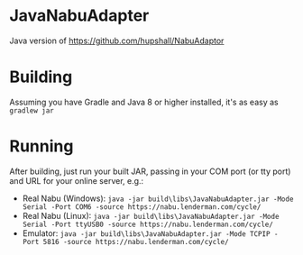 # JavaNabuAdapter
Java version of https://github.com/hupshall/NabuAdaptor

# Building
Assuming you have Gradle and Java 8 or higher installed, it's as easy as `gradlew jar`

# Running
After building, just run your built JAR, passing in your COM port (or tty port) and URL for your online server, e.g.:
* Real Nabu (Windows): `java -jar build\libs\JavaNabuAdapter.jar -Mode Serial -Port COM6 -source https://nabu.lenderman.com/cycle/`
* Real Nabu (Linux): `java -jar build\libs\JavaNabuAdapter.jar -Mode Serial -Port ttyUSB0 -source https://nabu.lenderman.com/cycle/`
* Emulator: `java -jar build\libs\JavaNabuAdapter.jar -Mode TCPIP -Port 5816 -source https://nabu.lenderman.com/cycle/`